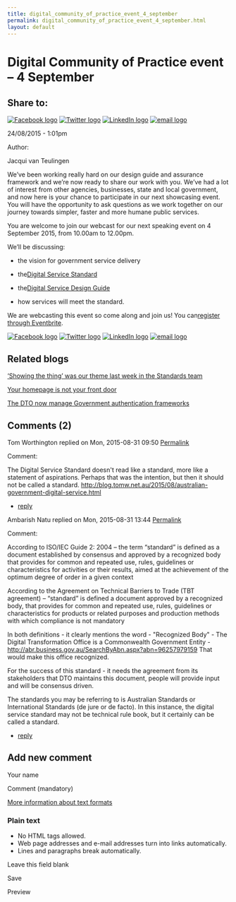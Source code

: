 ```yaml
---
title: digital_community_of_practice_event_4_september
permalink: digital_community_of_practice_event_4_september.html
layout: default
---
```

Digital Community of Practice event – 4 September
=================================================

Share to:
---------

[![Facebook logo](https://www.dto.gov.au/profiles/govcms/modules/features/govcms_share_links/images/facebook.png)](http://www.facebook.com/sharer.php?u=https%3A//www.dto.gov.au/blog/digital-community-practice-event-4-september&t=Digital%20Community%20of%20Practice%20event%20%E2%80%93%204%20September "Share on Facebook") [![Twitter logo](https://www.dto.gov.au/profiles/govcms/modules/features/govcms_share_links/images/twitter.png)](http://twitter.com/share?url=https%3A//www.dto.gov.au/blog/digital-community-practice-event-4-september&text=Digital%20Community%20of%20Practice%20event%20%E2%80%93%204%20September "Share this on Twitter") [![LinkedIn logo](https://www.dto.gov.au/profiles/govcms/modules/features/govcms_share_links/images/linkedin.png)](http://www.linkedin.com/shareArticle?mini=true&url=https%3A//www.dto.gov.au/blog/digital-community-practice-event-4-september&title=Digital%20Community%20of%20Practice%20event%20%E2%80%93%204%20September&summary=We%E2%80%99ve%20been%20working%20really%20hard%20on%20our%20design%20guide%20and%20assurance%20framework%20and%20we%E2%80%99re%20now%20ready%20to%20share%20our%20work%20with%20you.%20We%E2%80%99ve%20had%20a%20lot%20of%20interest%20from%20other%20agencies%2C%20businesses%2C%20state%20and%20local%20government%2C%20and%20now%20here%20is%20your%20chance%20to%20participate%20in%20our%20next%20showcasing%20event.%20You%20will%20have%20the%20opportunity%20to%20ask%20questions%20as%20we%20work%20together%20on%20our%20journey%20towards%20simpler%2C%20faster%20and%20more%20humane%20public%20services.You%20are%20welcome%20to%20join%20our%20webcast%20for%20our%20next%20speaking%20event%20on%204%20September%202015%2C%20from%2010.00am%20to%2012.00pm.&source=Digital%20Transformation%20Office "Publish this post to LinkedIn") [![email logo](https://www.dto.gov.au/profiles/govcms/modules/features/govcms_share_links/images/email.png)](mailto:?subject=Digital%20Community%20of%20Practice%20event%20%E2%80%93%204%20September&body=https%3A//www.dto.gov.au/blog/digital-community-practice-event-4-september "Share via email")

24/08/2015 - 1:01pm

Author: 

Jacqui van Teulingen

We’ve been working really hard on our design guide and assurance framework and we’re now ready to share our work with you. We’ve had a lot of interest from other agencies, businesses, state and local government, and now here is your chance to participate in our next showcasing event. You will have the opportunity to ask questions as we work together on our journey towards simpler, faster and more humane public services.

You are welcome to join our webcast for our next speaking event on 4 September 2015, from 10.00am to 12.00pm.

We’ll be discussing:

-   the vision for government service delivery

-   the[Digital Service Standard](../standard/foi_act_and_information_publication_scheme.md)

-   the[Digital Service Design Guide](../foi_act_and_information_publication_scheme.md)

-   how services will meet the standard.

We are webcasting this event so come along and join us! You can[register through Eventbrite](https://www.eventbrite.com.au/e/digital-community-of-practice-info-session-4-sept-web-cast-link-tickets-18255644123).

[![Facebook logo](https://www.dto.gov.au/profiles/govcms/modules/features/govcms_share_links/images/facebook.png)](http://www.facebook.com/sharer.php?u=https%3A//www.dto.gov.au/blog/digital-community-practice-event-4-september&t=Digital%20Community%20of%20Practice%20event%20%E2%80%93%204%20September "Share on Facebook") [![Twitter logo](https://www.dto.gov.au/profiles/govcms/modules/features/govcms_share_links/images/twitter.png)](http://twitter.com/share?url=https%3A//www.dto.gov.au/blog/digital-community-practice-event-4-september&text=Digital%20Community%20of%20Practice%20event%20%E2%80%93%204%20September "Share this on Twitter") [![LinkedIn logo](https://www.dto.gov.au/profiles/govcms/modules/features/govcms_share_links/images/linkedin.png)](http://www.linkedin.com/shareArticle?mini=true&url=https%3A//www.dto.gov.au/blog/digital-community-practice-event-4-september&title=Digital%20Community%20of%20Practice%20event%20%E2%80%93%204%20September&summary=We%E2%80%99ve%20been%20working%20really%20hard%20on%20our%20design%20guide%20and%20assurance%20framework%20and%20we%E2%80%99re%20now%20ready%20to%20share%20our%20work%20with%20you.%20We%E2%80%99ve%20had%20a%20lot%20of%20interest%20from%20other%20agencies%2C%20businesses%2C%20state%20and%20local%20government%2C%20and%20now%20here%20is%20your%20chance%20to%20participate%20in%20our%20next%20showcasing%20event.%20You%20will%20have%20the%20opportunity%20to%20ask%20questions%20as%20we%20work%20together%20on%20our%20journey%20towards%20simpler%2C%20faster%20and%20more%20humane%20public%20services.You%20are%20welcome%20to%20join%20our%20webcast%20for%20our%20next%20speaking%20event%20on%204%20September%202015%2C%20from%2010.00am%20to%2012.00pm.&source=Digital%20Transformation%20Office "Publish this post to LinkedIn") [![email logo](https://www.dto.gov.au/profiles/govcms/modules/features/govcms_share_links/images/email.png)](mailto:?subject=Digital%20Community%20of%20Practice%20event%20%E2%80%93%204%20September&body=https%3A//www.dto.gov.au/blog/digital-community-practice-event-4-september "Share via email")

Related blogs
-------------

[‘Showing the thing’ was our theme last week in the Standards team](../node/foi_act_and_information_publication_scheme.md)

[Your homepage is not your front door](../node/foi_act_and_information_publication_scheme.md)

[The DTO now manage Government authentication frameworks](../node/foi_act_and_information_publication_scheme.md)

Comments (2)
------------

Tom Worthington replied on Mon, 2015-08-31 09:50 [Permalink](1foi_act_and_information_publication_scheme.md#comment-1981)

Comment: 

The Digital Service Standard doesn't read like a standard, more like a statement of aspirations. Perhaps that was the intention, but then it should not be called a standard. <http://blog.tomw.net.au/2015/08/australian-government-digital-service.html>

-   [reply](https://www.dto.gov.au/comment/reply/1136/1981)

Ambarish Natu replied on Mon, 2015-08-31 13:44 [Permalink](foi_act_and_information_publication_scheme.md#comment-2001)

Comment: 

According to ISO/IEC Guide 2: 2004 – the term “standard” is defined as a document established by consensus and approved by a recognized body that provides for common and repeated use, rules, guidelines or characteristics for activities or their results, aimed at the achievement of the optimum degree of order in a given context

According to the Agreement on Technical Barriers to Trade (TBT agreement) – “standard” is defined a document approved by a recognized body, that provides for common and repeated use, rules, guidelines or characteristics for products or related purposes and production methods with which compliance is not mandatory

In both definitions - it clearly mentions the word - "Recognized Body" - The Digital Transformation Office is a Commonwealth Government Entity - <http://abr.business.gov.au/SearchByAbn.aspx?abn=96257979159>
 That would make this office recognized.

For the success of this standard - it needs the agreement from its stakeholders that DTO maintains this document, people will provide input and will be consensus driven.

The standards you may be referring to is Australian Standards or International Standards (de jure or de facto). In this instance, the digital service standard may not be technical rule book, but it certainly can be called a standard.

-   [reply](https://www.dto.gov.au/comment/reply/1136/2001)

Add new comment
---------------

Your name

Comment (mandatory)

[More information about text formats](../filter/foi_act_and_information_publication_scheme.md)

### Plain text

-   No HTML tags allowed.
-   Web page addresses and e-mail addresses turn into links automatically.
-   Lines and paragraphs break automatically.

Leave this field blank

Save

Preview

